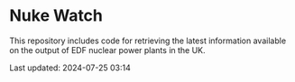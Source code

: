 # Nuke Watch

This repository includes code for retrieving the latest information available on the output of EDF nuclear power plants in the UK.

Last updated: 2024-07-25 03:14